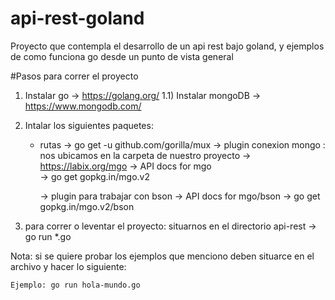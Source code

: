 # api-rest-goland
Proyecto que contempla el desarrollo de un api rest bajo goland, y ejemplos de como funciona go desde un punto de vista general

#Pasos para correr el proyecto

1) Instalar go -> https://golang.org/
1.1) Instalar mongoDB -> https://www.mongodb.com/
2) Intalar los siguientes paquetes:
    -   rutas -> go get -u github.com/gorilla/mux
    -> plugin conexion mongo : nos ubicamos en la carpeta de nuestro proyecto
        -> https://labix.org/mgo
            -> API docs for mgo   
                -> go get gopkg.in/mgo.v2

        -> plugin para trabajar con bson
            -> API docs for mgo/bson
                -> go get gopkg.in/mgo.v2/bson

3) para correr o leventar el proyecto:
    situarnos en el directorio api-rest
                        -> go run *.go


Nota: si se quiere probar los ejemplos que menciono deben situarce en el archivo y hacer lo siguiente:

    Ejemplo: go run hola-mundo.go